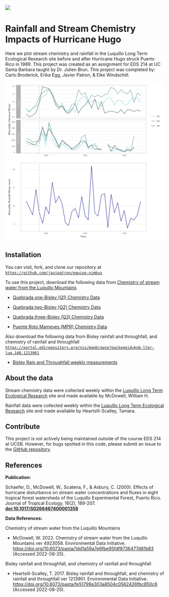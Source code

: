 ![](plots/banner.jpg)

# Rainfall and Stream Chemistry Impacts of Hurricane Hugo 

Here we plot stream chemistry and rainfall in the Luquillo Long Term Ecological Research site before and after Hurricane Hugo struck Puerto Rico in 1989. This project was created as an assignment for EDS 214 at UC Santa Barbara taught by Dr. Julien Brun. This project was completed by: Carlo Broderick, Erika Egg, Javier Patron, & Elke Windschitl.

![](plots/rainfall_and_stream_chemistry_plot.png)

## Installation

You can visit, fork, and clone our repository at [`https://github.com/javipatron/equipo-nimbus`](https://github.com/javipatron/equipo-nimbus)

To use this project, download the following data from [Chemistry of stream water from the Luquillo Mountains](https://portal.edirepository.org/nis/mapbrowse?packageid=knb-lter-luq.20.4923058)

-   [Quebrada one-Bisley (Q1) Chemistry Data](https://portal.edirepository.org/nis/dataviewer?packageid=knb-lter-luq.20.4923058&entityid=96e0ef7b3f2bc92485a559645d545845)

-   [Quebrada two-Bisley (Q2) Chemistry Data](https://portal.edirepository.org/nis/dataviewer?packageid=knb-lter-luq.20.4923058&entityid=8d1e2d357a2dc2d56b9eedea56a46236)

-   [Quebrada three-Bisley (Q3) Chemistry Data](https://portal.edirepository.org/nis/dataviewer?packageid=knb-lter-luq.20.4923058&entityid=665f37efee3109a7c3aff95e079e2de2)

-   [Puente Roto Mameyes (MPR) Chemistry Data](https://portal.edirepository.org/nis/dataviewer?packageid=knb-lter-luq.20.4923058&entityid=acb18d969cf36e7efda2604a1449e816)

Also download the following data from Bisley rainfall and throughfall, and chemistry of rainfall and throughfall [`https://portal.edirepository.org/nis/mapbrowse?packageid=knb-lter-luq.148.1213961`](https://portal.edirepository.org/nis/mapbrowse?packageid=knb-lter-luq.148.1213961)

-   [Bisley Rain and Throughfall weekly measurements](https://portal.edirepository.org/nis/dataviewer?packageid=knb-lter-luq.148.1213961&entityid=321e187b737007eece552ab269b5e626)

## About the data

Stream chemistry data were collected weekly within the [Luquillo Long Term Ecological Research](https://lternet.edu/site/luquillo-lter/) site and made available by McDowell, William H.

Rainfall data were collected weekly within the [Luquillo Long Term Ecological Research](https://lternet.edu/site/luquillo-lter/) site and made available by Heartsill-Scalley, Tamara.

## Contribute

This project is not actively being maintained outside of the course EDS 214 at UCSB. However, for bugs spotted in this code, please submit an issue to the [GitHub repository](https://github.com/javipatron/equipo-nimbus).

## References

**Publication:**

Schaefer, D., McDowell, W., Scatena, F., & Asbury, C. (2000). Effects of hurricane disturbance on stream water concentrations and fluxes in eight tropical forest watersheds of the Luquillo Experimental Forest, Puerto Rico. Journal of Tropical Ecology, 16(2), 189-207. [**doi:10.1017/S0266467400001358**](doi:10.1017/S0266467400001358)

**Data References:**

Chemistry of stream water from the Luquillo Mountains

-   McDowell, W. 2022. Chemistry of stream water from the Luquillo Mountains ver 4923058. Environmental Data Initiative. <https://doi.org/10.6073/pasta/1dd1a59a7e6fbe95fdf8736477d81b83> (Accessed 2022-08-25).

Bisley rainfall and throughfall, and chemistry of rainfall and throughfall

-   Heartsill-Scalley, T. 2017. Bisley rainfall and throughfall, and chemistry of rainfall and throughfall ver 1213961. Environmental Data Initiative. <https://doi.org/10.6073/pasta/fe51799a303a8504c0562426fbc850c6> (Accessed 2022-08-25).
